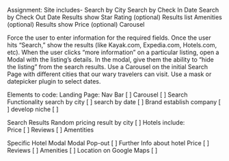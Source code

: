 Assignment:
Site includes-
Search by City
Search by Check In Date
Search by Check Out Date
Results show Star Rating (optional)
Results list Amenities (optional)
Results show Price (optional)
Carousel

Force the user to enter information for the required fields. Once the user hits “Search,” show the results (like Kayak.com, Expedia.com, Hotels.com, etc). When the user clicks “more information” on a particular listing, open a Modal with the listing’s details. In the modal, give them the ability to “hide the listing” from the search results.
Use a Carousel on the initial Search Page with different cities that our wary travelers can visit.
Use a mask or datepicker plugin to select dates.


Elements to code:
Landing Page:
  Nav Bar [ ]
  Carousel [ ]
  Search Functionality
    search by city [ ]
    search by date [ ]
  Brand
    establish company [ ]
    develop niche [ ]  

Search Results
  Random pricing result by city [ ]
  Hotels include:   
    Price [ ]
    Reviews [ ]
    Amentities

Specific Hotel Modal
  Modal Pop-out [ ]
  Further Info about hotel
    Price [ ]
    Reviews [ ]
    Amenities [ ]
    Location on Google Maps [ ]
